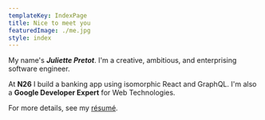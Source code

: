 ```yaml
---
templateKey: IndexPage
title: Nice to meet you
featuredImage: ./me.jpg
style: index
---
```


My name's **_Juliette Pretot_**. I'm a creative, ambitious, and enterprising software engineer.

At **N26** I build a banking app using isomorphic React and GraphQL. I'm also a **Google Developer Expert** for Web Technologies.

<span class="secondary-text">

For more details, see my [ré­sumé](/about/cv).

</span>
